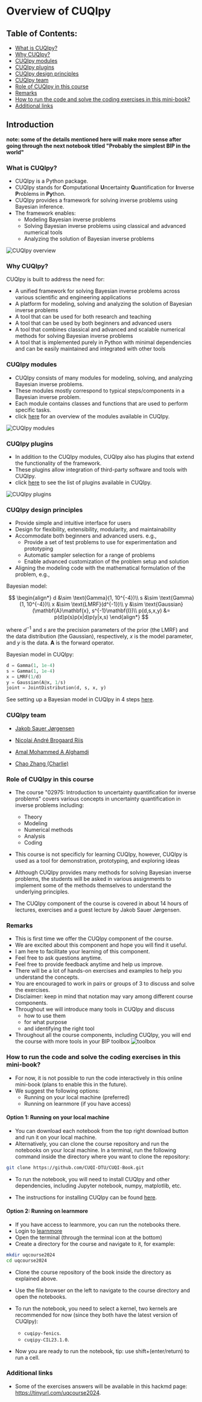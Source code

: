 #  Overview of CUQIpy



## Table of Contents:
* [What is CUQIpy?](#what-is-cuqipy)
* [Why CUQIpy?](#why-cuqipy)
* [CUQIpy modules](#cuqipy-modules)
* [CUQIpy plugins](#cuqipy-plugins)
* [CUQIpy design principles](#cuqipy-design-principles)
* [CUQIpy team](#cuqipy-team)
* [Role of CUQIpy in this course](#role-of-cuqipy-in-this-course)
* [Remarks](#remarks)
* [How to run the code and solve the coding exercises in this mini-book?](#running-the-code)
* [Additional links](#additional-links)


## Introduction <a class="anchor" id="introduction"></a>

**note: some of the details mentioned here will make more sense after going through the next notebook titled "Probably the simplest BIP in the world"**

### What is CUQIpy? <a class="anchor" id="what-is-cuqipy"></a>
* CUQIpy is a Python package.
* CUQIpy stands for **C**omputational **U**ncertainty **Q**uantification for **I**nverse **P**roblems in **Py**thon.
* CUQIpy provides a framework for solving inverse problems using Bayesian inference.
* The framework enables:
  * Modeling Bayesian inverse problems
  * Solving Bayesian inverse problems using classical and advanced numerical tools
  * Analyzing the solution of Bayesian inverse problems

![CUQIpy overview](images/cuqipy_diagram.png)


### Why CUQIpy? <a class="anchor" id="why-cuqipy"></a>
CUQIpy is built to address the need for:
  - A unified framework for solving Bayesian inverse problems across various scientific and engineering applications
  - A platform for modeling, solving and analyzing the solution of Bayesian inverse problems
  - A tool that can be used for both research and teaching
  - A tool that can be used by both beginners and advanced users
  - A tool that combines classical and advanced and scalable numerical methods for solving Bayesian inverse problems
  - A tool that is implemented purely in Python with minimal dependencies and can be easily maintained and integrated with other tools


### CUQIpy modules <a class="anchor" id="cuqipy-modules"></a>
* CUQIpy consists of many modules for modeling, solving, and analyzing Bayesian inverse problems.
* These modules mostly correspond to typical steps/components in a Bayesian inverse problem.
* Each module contains classes and functions that are used to perform specific tasks.
* click [here](https://cuqi-dtu.github.io/CUQIpy/api/index.html) for an overview of the modules available in CUQIpy.

![CUQIpy modules](../images/cuqipy_modules.png)

### CUQIpy plugins <a class="anchor" id="cuqipy-plugins"></a>

* In addition to the CUQIpy modules, CUQIpy also has plugins that extend the functionality of the framework. 
* These plugins allow integration of third-party software and tools with CUQIpy.
* click [here](https://cuqi-dtu.github.io/CUQIpy/#cuqipy-plugins) to see the list of plugins available in CUQIpy.

![CUQIpy plugins](../images/cuqipy_modules_plugin.png)


### CUQIpy design principles <a class="anchor" id="cuqipy-design-principles"></a>
* Provide simple and intuitive interface for users
* Design for flexibility, extensibility, modularity, and maintainability
* Accommodate both beginners and advanced users. e.g.,
  - Provide a set of test problems to use for experimentation and prototyping
  - Automatic sampler selection for a range of problems
  - Enable advanced customization of the problem setup and solution
* Aligning the modeling code with the mathematical formulation of the problem, e.g.,
 
Bayesian model:

$$
\begin{align*}
d &\sim \text{Gamma}(1, 10^{-4})\\
s &\sim \text{Gamma}(1, 10^{-4})\\
x &\sim \text{LMRF}(d^{-1})\\
y &\sim \text{Gaussian}(\mathbf{A}\mathbf{x}, s^{-1}\mathbf{I})\\
p(d,s,x,y) &= p(d)p(s)p(x|d)p(y|x,s)
\end{align*}
$$

where $d^{-1}$ and $s$ are the precision parameters of the prior (the LMRF) and the data distribution (the Gaussian), respectively, $x$ is the model parameter, and $y$ is the data. $\mathbf{A}$ is the forward operator.

Bayesian model in CUQIpy:
```python
d = Gamma(1, 1e-4)
s = Gamma(1, 1e-4)
x = LMRF(1/d)
y = Gaussian(A@x, 1/s)
joint = JointDistribution(d, s, x, y)
```

See setting up a Bayesian model in CUQIpy in 4 steps [here](https://cuqi-dtu.github.io/CUQIpy/).

### CUQIpy team <a class="anchor" id="cuqipy-team"></a>
- [Jakob Sauer Jørgensen](https://orbit.dtu.dk/en/persons/jakob-sauer-j%C3%B8rgensen-2)
- [Nicolai André Brogaard Riis](https://orbit.dtu.dk/en/persons/nicolai-andre-brogaard-riis)

- [Amal Mohammed A Alghamdi](https://orbit.dtu.dk/en/persons/amal-mohammed-a-alghamdi)

- [Chao Zhang (Charlie)](https://www.dtu.dk/english/person/chao-zhang?id=207508&entity=profile)


### Role of CUQIpy in this course <a class="anchor" id="role-of-cuqipy-in-this-course"></a>
* The course "02975: Introduction to uncertainty quantification for inverse problems" covers various concepts in uncertainty quantification in inverse problems including:
  - Theory
  - Modeling
  - Numerical methods
  - Analysis
  - Coding

* This course is not specificly for learning CUQIpy, however, CUQIpy is used as a tool for demonstration, prototyping, and exploring ideas

* Although CUQIpy provides many methods for solving Bayesian inverse problems, the students will be asked in various assignments to implement some of the methods themselves to understand the underlying principles.

* The CUQIpy component of the course is covered in about 14 hours of lectures, exercises and a guest lecture by Jakob Sauer Jørgensen.


### Remarks <a class="anchor" id="remarks"></a>
- This is first time we offer the CUQIpy component of the course.
- We are excited about this component and hope you will find it useful.
- I am here to facilitate your learning of this component.
- Feel free to ask questions anytime.
- Feel free to provide feedback anytime and help us improve.
- There will be a lot of hands-on exercises and examples to help you understand the concepts.
- You are encouraged to work in pairs or groups of 3 to discuss and solve the exercises.
- Disclaimer: keep in mind that notation may vary among different course components.
- Throughout we will introduce many tools in CUQIpy and discuss 
    - how to use them
    - for what purpose
    - and identifying the right tool
- Throughout all the course components, including CUQIpy, you will end the course with more tools in your BIP toolbox
![toolbox](../images/toolbox2.jpeg)


### How to run the code and solve the coding exercises in this mini-book? <a class="anchor" id="running-the-code"></a>
- For now, it is not possible to run the code interactively in this online mini-book (plans to enable this in the future).
- We suggest the following options:
    - Running on your local machine (preferred)
    - Running on learnmore (if you have access)

#### Option 1: Running on your local machine
- You can download each notebook from the top right download button and run it on your local machine.
- Alternatively, you can clone the course repository and run the notebooks on your local machine. In a terminal, run the following command inside the directory where you want to clone the repository:
```bash
git clone https://github.com/CUQI-DTU/CUQI-Book.git
```
- To run the notebook, you will need to install CUQIpy and other dependencies, including Jupyter notebook, numpy, matplotlib, etc.

- The instructions for installing CUQIpy can be found [here](https://cuqi-dtu.github.io/CUQIpy/user/getting_started.html).

#### Option 2: Running on learnmore
- If you have access to learnmore, you can run the notebooks there.
- Login to [learnmore](https://learnmore2.compute.dtu.dk)
- Open the terminal (through the terminal icon at the bottom)
- Create a directory for the course and navigate to it, for example:
```bash
mkdir uqcourse2024
cd uqcourse2024
```
- Clone the course repository of the book inside the directory as explained above.
- Use the file browser on the left to navigate to the course directory and open the notebooks.
- To run the notebook, you need to select a kernel, two kernels are recommended for now (since they both have the latest version of CUQIpy):
    - `cuqipy-fenics`.
    - `cuqipy-CIL23.1.0`.

- Now you are ready to run the notebook, tip: use shift+(enter/return) to run a cell.


### Additional links <a class="anchor" id="additional-links"></a>
- Some of the exercises answers will be available in this hackmd page: https://tinyurl.com/uqcourse2024.